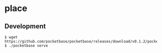 # place

## Development

```
$ wget https://github.com/pocketbase/pocketbase/releases/download/v0.1.2/pocketbase_0.1.2_linux_amd64.zip
$ ./pocketbase serve
```
